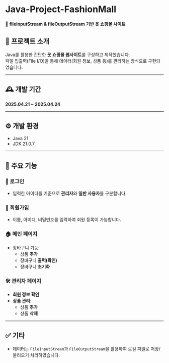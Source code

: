 # Java-Project-FashionMall  
📂 **fileInputStream & fileOutputStream 기반 옷 쇼핑몰 사이트**

## 📌 프로젝트 소개  
Java를 활용한 간단한 **옷 쇼핑몰 웹사이트**를 구상하고 제작했습니다.  
파일 입출력(File I/O)을 통해 데이터(회원 정보, 상품 등)를 관리하는 방식으로 구현되었습니다.

---

## 🕰️ 개발 기간  
**2025.04.21 ~ 2025.04.24**

---

## ⚙️ 개발 환경  
- Java 21  
- JDK 21.0.7  

---

## 🔑 주요 기능

### 👤 로그인  
- 입력한 아이디를 기준으로 **관리자**와 **일반 사용자**를 구분합니다.

### 📝 회원가입  
- 이름, 아이디, 비밀번호를 입력하여 회원 등록이 가능합니다.

### 🏠 메인 페이지  
- 장바구니 기능:  
  - 상품 **추가**  
  - 장바구니 **출력(확인)**  
  - 장바구니 **초기화**

### 🛠️ 관리자 페이지  
- **회원 정보 확인**  
- **상품 관리**:  
  - 상품 **추가**  
  - 상품 **삭제**

---

## ✅ 기타  
- 데이터는 `FileInputStream`과 `FileOutputStream`을 활용하여 로컬 파일로 저장/불러오기 처리하였습니다.
